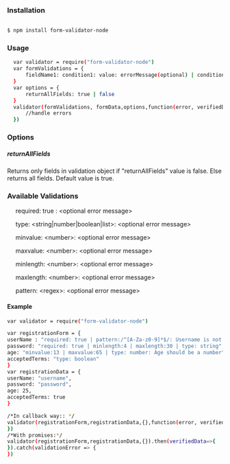 
### Installation

```sh

$ npm install form-validator-node

```

### Usage

  ```sh
	var validator = require("form-validator-node")
	var formValidations = {
		fieldName1: condition1: value: errorMessage(optional) | condition2: value: errorMessage(optional)
	}
	var options = {
		returnAllFields: true | false
	}
	validator(formValidations, formData,options,function(error, verifiedData){
		//handle errors  
	})
```

### Options

##### returnAllFields 

  Returns only fields in validation object if "returnAllFields" value is false. Else returns all fields. Default value is true. 
  

### Available Validations

&nbsp;&nbsp;&nbsp;&nbsp; required:  true : &lt;optional error message>

&nbsp;&nbsp;&nbsp;&nbsp; type: &lt;string|number|boolean|list>: &lt;optional error message>

&nbsp;&nbsp;&nbsp;&nbsp; minvalue: &lt;number>: &lt;optional error message>

&nbsp;&nbsp;&nbsp;&nbsp; maxvalue: &lt;number>: &lt;optional error message>

&nbsp;&nbsp;&nbsp;&nbsp; minlength: &lt;number>: &lt;optional error message>
 
&nbsp;&nbsp;&nbsp;&nbsp; maxlength: &lt;number>: &lt;optional error message>

&nbsp;&nbsp;&nbsp;&nbsp; pattern: &lt;regex>: &lt;optional error message>

#### Example
```sh
var validator = require("form-validator-node")

var registrationForm = {
userName : "required: true | pattern:/^[A-Za-z0-9]*$/: Username is not in given pattern | minlength: 4 | maxlength:20 | type: string",
password: "required: true | minlength:4 | maxlength:30 | type: string",
age: "minvalue:13 | maxvalue:65 | type: number: Age should be a number" ,
acceptedTerms: "type: boolean"
}
var registrationData = {
userName: "username",
password: "password",
age: 25,
acceptedTerms: true
}

/*In callback way:: */
validator(registrationForm,registrationData,{},function(error, verifiedData){
})
/*With promises:*/
validator(registrationForm,registrationData,{}).then(verifiedData=>{
}).catch(validationError => {
})

```
